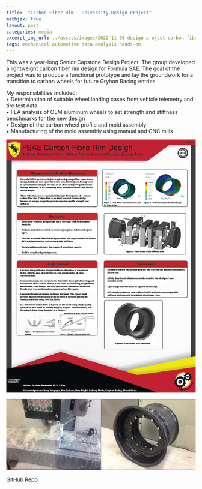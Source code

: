 ```yaml
---
title:  "Carbon Fiber Rim - University Design Project"
mathjax: true
layout: post
categories: media
excerpt_img_url: ../assets/images/2022-11-06-design-project-carbon-fibre-rim/598_677.jpg
tags: mechanical automotive data-analysis hands-on
---
```


This was a year-long Senior Capstone Design Project. The group developed a lightweight carbon fiber rim design for Formula SAE. The goal of the project was to produce a functional prototype and lay the groundwork for a transition to carbon wheels for future Gryhon Racing entries.   

My responsibilities included:  
• Determination of suitable wheel loading cases from vehicle telemetry and tire test data   
• FEA analysis of OEM aluminum wheels to set strength and stiffness benchmarks for the new design  
• Design of the carbon wheel profile and mold assembly  
• Manufacturing of the mold assembly using manual and CNC mills

![Poster](/assets/images/2022-11-06-design-project-carbon-fibre-rim/Poster.jpg)

![Poster](/assets/images/2022-11-06-design-project-carbon-fibre-rim/598_677.jpg)

[GitHub Repo](https://github.com/orion-miller/University-of-Guelph-Projects/tree/main/Design_Project-Carbon_Fiber_Rim)

